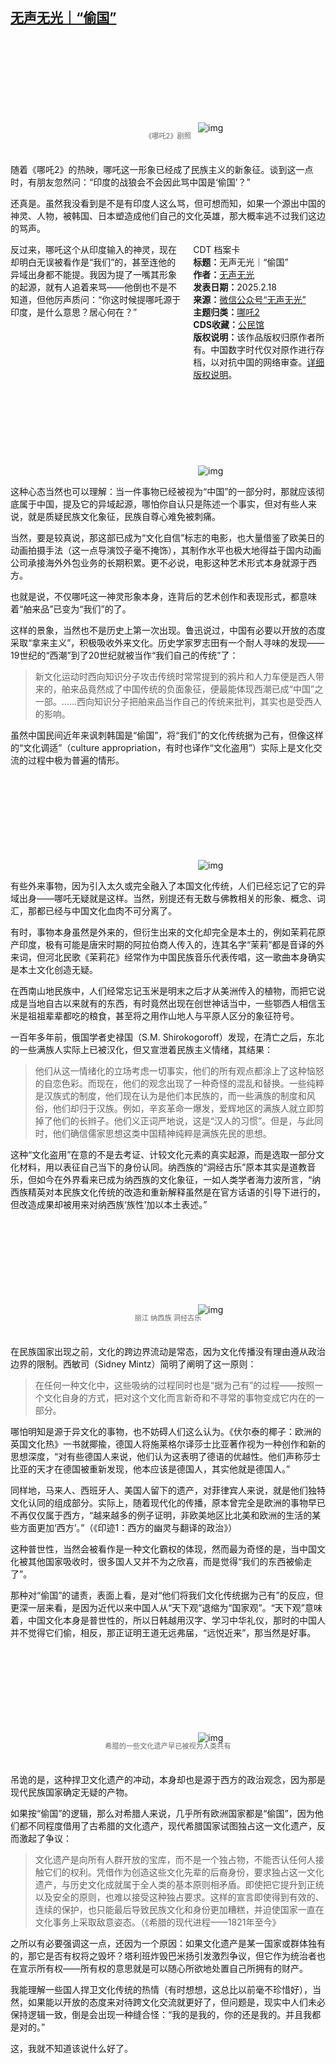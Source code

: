 <!--1739911192000-->
[无声无光｜“偷国”](https://chinadigitaltimes.net/chinese/715946.html)
------

<p><img decoding="async" src="data:image/svg+xml,%3Csvg%20xmlns='http://www.w3.org/2000/svg'%20viewBox='0%200%200%200'%3E%3C/svg%3E" alt="img" data-lazy-src="https://chinadigitaltimes.net/chinese/files/2025/02/post-715946-67b4ea8e824b4.png"><noscript><img decoding="async" src="https://chinadigitaltimes.net/chinese/files/2025/02/post-715946-67b4ea8e824b4.png" alt="img"></noscript></p><span style="font-size: 0.8em;color: #666;display: block;text-align: center;margin-bottom:32px; margin-top: -20px;line-height:22px;">《哪吒2》剧照</span><p>随着《哪吒2》的热映，哪吒这一形象已经成了民族主义的新象征。谈到这一点时，有朋友忽然问：“印度的战狼会不会因此骂中国是‘偷国’？”</p><p>还真是。虽然我没看到是不是有印度人这么骂，但可想而知，如果一个源出中国的神灵、人物，被韩国、日本塑造成他们自己的文化英雄，那大概率逃不过我们这边的骂声。</p><div style="width:42%;float:right;padding-left:20px"><div class="su-spoiler su-spoiler-style-fancy su-spoiler-icon-chevron-circle" data-scroll-offset="0" data-anchor-in-url="no"><div class="su-spoiler-title" tabindex="0" role="button"><span class="su-spoiler-icon"></span>CDT 档案卡</div><div class="su-spoiler-content su-u-clearfix su-u-trim"><strong>标题：</strong>无声无光｜“偷国”<br><strong>作者：</strong><a href="https://chinadigitaltimes.net/space/无声无光" target="_blank">无声无光</a><br><strong>发表日期：</strong>2025.2.18<br><strong>来源：</strong><a href="https://web.archive.org/web/20250218201419/https://mp.weixin.qq.com/s/_PXnlXTW_VH1mjm4apDoCA" target="_blank">微信公众号“无声无光”</a><br><strong>主题归类：</strong><a href="https://chinadigitaltimes.net/space/哪吒2" target="_blank">哪吒2</a><br><strong>CDS收藏：</strong><a href="https://chinadigitaltimes.net/space/%E5%85%AC%E6%B0%91%E9%A6%86" target="_blank" rel="noopener">公民馆</a><br><strong>版权说明：</strong>该作品版权归原作者所有。中国数字时代仅对原作进行存档，以对抗中国的网络审查。<a href="https://chinadigitaltimes.net/chinese/copyright">详细版权说明</a>。</div></div></div><p>反过来，哪吒这个从印度输入的神灵，现在却明白无误被看作是“我们”的，甚至连他的异域出身都不能提。我因为提了一嘴其形象的起源，就有人追着来骂——他倒也不是不知道，但他厉声质问：“你这时候提哪吒源于印度，是什么意思？居心何在？”</p><p><img decoding="async" src="data:image/svg+xml,%3Csvg%20xmlns='http://www.w3.org/2000/svg'%20viewBox='0%200%200%200'%3E%3C/svg%3E" alt="img" data-lazy-src="https://chinadigitaltimes.net/chinese/files/2025/02/post-715946-67b4ea9090eb3."><noscript><img decoding="async" src="https://chinadigitaltimes.net/chinese/files/2025/02/post-715946-67b4ea9090eb3." alt="img"></noscript></p><p>这种心态当然也可以理解：当一件事物已经被视为“中国”的一部分时，那就应该彻底属于中国，提及它的异域起源，哪怕你自认只是陈述一个事实，但对有些人来说，就是质疑民族文化象征，民族自尊心难免被刺痛。</p><p>当然，要是较真说，那这部已成为“文化自信”标志的电影，也大量借鉴了欧美日的动画拍摄手法（这一点导演饺子毫不掩饰），其制作水平也极大地得益于国内动画公司承接海外外包业务的长期积累。更不必说，电影这种艺术形式本身就源于西方。</p><p>也就是说，不仅哪吒这一神灵形象本身，连背后的艺术创作和表现形式，都意味着“舶来品”已变为“我们”的了。</p><p>这样的景象，当然也不是历史上第一次出现。鲁迅说过，中国有必要以开放的态度采取“拿来主义”，积极吸收外来文化。历史学家罗志田有一个耐人寻味的发现——19世纪的“西潮”到了20世纪就被当作“我们自己的传统”了：</p><blockquote><p>新文化运动时西向知识分子攻击传统时常常提到的鸦片和人力车便是西人带来的，舶来品竟然成了中国传统的负面象征，便最能体现西潮已成“中国”之一部。……西向知识分子把舶来品当作自己的传统来批判，其实也是受西人的影响。</p></blockquote><p>虽然中国民间近年来讽刺韩国是“偷国”，将“我们”的文化传统据为己有，但像这样的“文化调适”（culture appropriation，有时也译作“文化盗用”）实际上是文化交流的过程中极为普遍的情形。</p><p><img decoding="async" src="data:image/svg+xml,%3Csvg%20xmlns='http://www.w3.org/2000/svg'%20viewBox='0%200%200%200'%3E%3C/svg%3E" alt="img" data-lazy-src="https://chinadigitaltimes.net/chinese/files/2025/02/post-715946-67b4ea9252595."><noscript><img decoding="async" src="https://chinadigitaltimes.net/chinese/files/2025/02/post-715946-67b4ea9252595." alt="img"></noscript></p><p>有些外来事物，因为引入太久或完全融入了本国文化传统，人们已经忘记了它的异域出身——哪吒无疑就是这样。当然，别提还有无数与佛教相关的形象、概念、词汇，那都已经与中国文化血肉不可分离了。</p><p>有时，事物本身虽然是外来的，但衍生出来的文化却完全是本土的，例如茉莉花原产印度，极有可能是唐宋时期的阿拉伯商人传入的，连其名字“茉莉”都是音译的外来词，但河北民歌《茉莉花》经常作为中国民族音乐代表传唱，这一歌曲本身确实是本土文化创造无疑。</p><p>在西南山地民族中，人们经常忘记玉米是明末之后才从美洲传入的植物，而把它说成是当地自古以来就有的东西，有时竟然出现在创世神话当中，一些鄂西人相信玉米是祖祖辈辈都吃的粮食，甚至将之用作山地人与平原人区分的象征符号。</p><p>一百年多年前，俄国学者史禄国（S.M. Shirokogoroff）发现，在清亡之后，东北的一些满族人实际上已被汉化，但又宣泄着民族主义情绪，其结果：</p><blockquote><p>他们从这一情绪化的立场考虑一切事实，他们的所有观点都涂上了这种恼怒的自恋色彩。而现在，他们的观念出现了一种奇怪的混乱和替换。一些纯粹是汉族式的制度，他们现在认为是他们本民族的，而一些满族的制度和风俗，他们却归于汉族。例如，辛亥革命一爆发，爱辉地区的满族人就立即剪掉了他们的长辫子。他们义正词严地说，这是“汉人的习惯”。但是，与此同时，他们确信儒家思想这类中国精神纯粹是满族先民的思想。</p></blockquote><p>这种“文化盗用”在意的不是去考证、计较文化元素的真实起源，而是选取一部分文化材料，用以表征自己当下的身份认同。纳西族的“洞经古乐”原本其实是道教音乐，但如今在外界看来已成为纳西族的文化象征，一如人类学者海力波所言，“纳西族精英对本民族文化传统的改造和重新解释虽然是在官方话语的引导下进行的，但改造成果却被用来对纳西族‘族性’加以本土表述。”</p><p><img decoding="async" src="data:image/svg+xml,%3Csvg%20xmlns='http://www.w3.org/2000/svg'%20viewBox='0%200%200%200'%3E%3C/svg%3E" alt="img" data-lazy-src="https://chinadigitaltimes.net/chinese/files/2025/02/post-715946-67b4ea95d9ba2.png"><noscript><img decoding="async" src="https://chinadigitaltimes.net/chinese/files/2025/02/post-715946-67b4ea95d9ba2.png" alt="img"></noscript></p><span style="font-size: 0.8em;color: #666;display: block;text-align: center;margin-bottom:32px; margin-top: -20px;line-height:22px;">丽江 纳西族 洞经古乐</span><p>在民族国家出现之前，文化的跨边界流动是常态，因为文化传播没有理由遵从政治边界的限制。西敏司（Sidney Mintz）简明了阐明了这一原则：</p><blockquote><p>在任何一种文化中，这些吸纳的过程同时也是“据为己有”的过程——按照一个文化自身的方式，把对这个文化而言新奇和不寻常的事物变成它内在的一部分。</p></blockquote><p>哪怕明知是源于异文化的事物，也不妨碍人们这么认为。《伏尔泰的椰子：欧洲的英国文化热》一书就揶揄，德国人将施莱格尔译莎士比亚著作视为一种创作和新的思想深度，“对有些德国人来说，他们认为这表明了德语的优越性。他们声称莎士比亚的天才在德国被重新发现，他本应该是德国人，其实他就是德国人。”</p><p>同样地，马来人、西班牙人、美国人留下的遗产，对菲律宾人来说，就是他们独特文化认同的组成部分。实际上，随着现代化的传播，原本曾完全是欧洲的事物早已不再仅仅属于西方，“越来越多的例子证明，非欧美地区比北美和欧洲的生活的某些方面更加‘西方’。”（《印迹1：西方的幽灵与翻译的政治》）</p><p>这种普世性，当然会被看作是一种文化霸权的体现，然而最为奇怪的是，当中国文化被其他国家吸收时，很多国人又并不为之欣喜，而是觉得“我们的东西被偷走了”。</p><p>那种对“偷国”的谴责，表面上看，是对“他们将我们文化传统据为己有”的反应，但更深一层来看，是因为近代以来中国人从“天下观”退缩为“国家观”。“天下观”意味着，中国文化本身是普世性的，所以日韩越用汉字、学习中华礼仪，那时的中国人并不觉得它们偷，相反，那正证明王道无远弗届，“远悦近来”，那当然是好事。</p><p><img decoding="async" src="data:image/svg+xml,%3Csvg%20xmlns='http://www.w3.org/2000/svg'%20viewBox='0%200%200%200'%3E%3C/svg%3E" alt="img" data-lazy-src="https://chinadigitaltimes.net/chinese/files/2025/02/post-715946-67b4ea99a1418.png"><noscript><img decoding="async" src="https://chinadigitaltimes.net/chinese/files/2025/02/post-715946-67b4ea99a1418.png" alt="img"></noscript></p><span style="font-size: 0.8em;color: #666;display: block;text-align: center;margin-bottom:32px; margin-top: -20px;line-height:22px;">希腊的一些文化遗产早已被视为人类共有</span><p>吊诡的是，这种捍卫文化遗产的冲动，本身却也是源于西方的政治观念，因为那是现代民族国家确定无疑的产物。</p><p>如果按“偷国”的逻辑，那么对希腊人来说，几乎所有欧洲国家都是“偷国”，因为他们都不同程度借用了古希腊的文化遗产，现代希腊国家试图独占这一文化遗产，反而激起了争议：</p><blockquote><p>文化遗产是向所有人群开放的宝库，而不是一个独占物，不能否认任何人接触它们的权利。凭借作为创造这些文化先辈的后裔身份，要求独占这一文化遗产，与历史文化成就属于全人类的基本原则相矛盾。即使把它提升到正统以及安全的原则，也难以接受这种独占要求。这样的宣言即使得到有效的、连续的保护，也只能最后导致民族文化和身份更加糟糕，并迫使国家一直在文化事务上采取敌意姿态。（《希腊的现代进程——1821年至今》</p></blockquote><p>之所以有必要强调这一点，还因为一个原因：如果文化遗产是某一国家或群体独有的，那它是否有权将之毁坏？塔利班炸毁巴米扬引发激烈争议，但它作为统治者也在宣示所有权——所有权的意思就是可以随心所欲地处置自己所拥有的财产。</p><p>我能理解一些国人捍卫文化传统的热情（有时想想，这总比以前毫不珍惜好），当然，如果能以开放的态度来对待跨文化交流就更好了，但问题是，现实中人们未必保持逻辑一致，倒是会出现一种缝合怪：“我的是我的，你的还是我的。并且我都是对的。”</p><p>这，我就不知道该说什么好了。</p><div class="addtoany_share_save_container addtoany_content addtoany_content_bottom"><div class="a2a_kit a2a_kit_size_32 addtoany_list" data-a2a-url="https://chinadigitaltimes.net/chinese/715946.html" data-a2a-title="无声无光｜“偷国”"><a class="a2a_button_facebook" href="https://www.addtoany.com/add_to/facebook?linkurl=https%3A%2F%2Fchinadigitaltimes.net%2Fchinese%2F715946.html&amp;linkname=%E6%97%A0%E5%A3%B0%E6%97%A0%E5%85%89%EF%BD%9C%E2%80%9C%E5%81%B7%E5%9B%BD%E2%80%9D" title="Facebook" rel="nofollow noopener" target="_blank"></a><a class="a2a_button_twitter" href="https://www.addtoany.com/add_to/twitter?linkurl=https%3A%2F%2Fchinadigitaltimes.net%2Fchinese%2F715946.html&amp;linkname=%E6%97%A0%E5%A3%B0%E6%97%A0%E5%85%89%EF%BD%9C%E2%80%9C%E5%81%B7%E5%9B%BD%E2%80%9D" title="Twitter" rel="nofollow noopener" target="_blank"></a><a class="a2a_button_telegram" href="https://www.addtoany.com/add_to/telegram?linkurl=https%3A%2F%2Fchinadigitaltimes.net%2Fchinese%2F715946.html&amp;linkname=%E6%97%A0%E5%A3%B0%E6%97%A0%E5%85%89%EF%BD%9C%E2%80%9C%E5%81%B7%E5%9B%BD%E2%80%9D" title="Telegram" rel="nofollow noopener" target="_blank"></a><a class="a2a_button_reddit" href="https://www.addtoany.com/add_to/reddit?linkurl=https%3A%2F%2Fchinadigitaltimes.net%2Fchinese%2F715946.html&amp;linkname=%E6%97%A0%E5%A3%B0%E6%97%A0%E5%85%89%EF%BD%9C%E2%80%9C%E5%81%B7%E5%9B%BD%E2%80%9D" title="Reddit" rel="nofollow noopener" target="_blank"></a><a class="a2a_button_whatsapp" href="https://www.addtoany.com/add_to/whatsapp?linkurl=https%3A%2F%2Fchinadigitaltimes.net%2Fchinese%2F715946.html&amp;linkname=%E6%97%A0%E5%A3%B0%E6%97%A0%E5%85%89%EF%BD%9C%E2%80%9C%E5%81%B7%E5%9B%BD%E2%80%9D" title="WhatsApp" rel="nofollow noopener" target="_blank"></a><a class="a2a_button_email" href="https://www.addtoany.com/add_to/email?linkurl=https%3A%2F%2Fchinadigitaltimes.net%2Fchinese%2F715946.html&amp;linkname=%E6%97%A0%E5%A3%B0%E6%97%A0%E5%85%89%EF%BD%9C%E2%80%9C%E5%81%B7%E5%9B%BD%E2%80%9D" title="Email" rel="nofollow noopener" target="_blank"></a><a class="a2a_button_copy_link" href="https://www.addtoany.com/add_to/copy_link?linkurl=https%3A%2F%2Fchinadigitaltimes.net%2Fchinese%2F715946.html&amp;linkname=%E6%97%A0%E5%A3%B0%E6%97%A0%E5%85%89%EF%BD%9C%E2%80%9C%E5%81%B7%E5%9B%BD%E2%80%9D" title="Copy Link" rel="nofollow noopener" target="_blank"></a><a class="a2a_dd addtoany_share_save addtoany_share" href="https://www.addtoany.com/share"></a></div></div>
